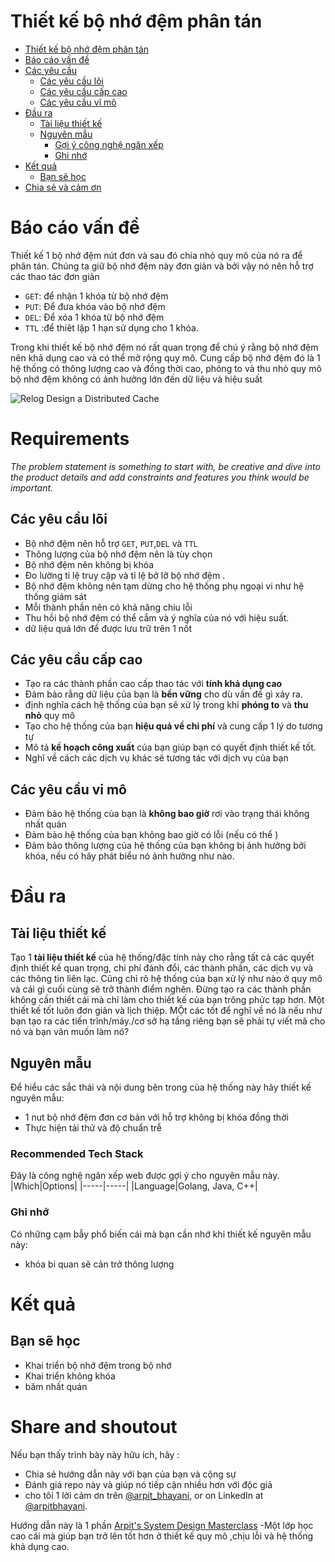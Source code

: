 Thiết kế bộ nhớ đệm phân tán 
===

<!--ts-->
* [Thiết kế bộ nhớ đệm phân tán ](#design-a-distributed-cache)
* [Báo cáo vấn đề ](#problem-statement)
* [Các yêu cầu ](#requirements)
   * [Các yêu cầu lõi ](#core-requirements)
   * [Các yêu cầu cấp cao](#high-level-requirements)
   * [Các yêu cầu vĩ mô](#micro-requirements)
* [Đầu ra ](#output)
   * [Tài liệu thiết kế ](#design-document)
   * [Nguyên mẫu ](#prototype)
      * [Gợi ý công nghệ ngăn xếp ](#recommended-tech-stack)
      * [Ghi nhớ ](#keep-in-mind)
* [Kết quả ](#outcome)
   * [Bạn sẽ học ](#youll-learn)
* [Chia sẻ và cảm ơn ](#share-and-shoutout)
<!--te-->

# Báo cáo vấn đề 

Thiết kế 1 bộ nhớ đệm nút đơn và sau đó chia nhỏ quy mô của nó ra để phân tán. Chúng ta giữ bộ nhớ đệm này đơn giản và bởi vậy nó nên hỗ trợ các thao tác đơn giản 

 - `GET`: để nhận 1 khóa từ bộ nhớ đệm 
 - `PUT`: Để đưa khóa vào bộ nhớ đệm 
 - `DEL`: Để xóa 1 khóa từ bộ nhớ đệm
 - `TTL` :để thiêt lập 1 hạn sử dụng cho 1 khóa.

Trong khi thiết kế  bộ nhớ đệm nó rất quan trọng để chú ý rằng bộ nhớ đệm nên khả dụng cao và có thể mở rộng quy mô. Cung cấp bộ nhớ đệm đó là 1 hệ thống có thông lượng cao và đồng thời cao, phóng to  và thu nhỏ quy mô bộ nhớ đệm không có ảnh hưởng lớn đến dữ liệu và hiệu suất 


![Relog Design a Distributed Cache](https://user-images.githubusercontent.com/4745789/141650924-943da5ba-c3a0-4d86-b3f2-a300be7bea9d.png)

# Requirements

<!--rs-->
*The problem statement is something to start with, be creative and dive into the product details and add constraints and features you think would be important.*
<!--re-->

## Các yêu cầu lõi 

- Bộ nhớ đệm nên hỗ trợ `GET`, `PUT`,`DEL` và `TTL`
- Thông lượng của bộ nhớ đệm nên là tùy chọn 
- Bộ nhớ đệm nên  không bị khóa 
- Đo lường tỉ lệ truy cập và tỉ lệ bở lỡ bộ nhớ đệm .
- Bộ nhớ đệm không nên tạm dừng cho hệ thống phụ ngoại vi như hệ thống giám sát 
- Mỗi thành phần nên có khả năng chiu lỗi 
- Thu hồi bộ nhớ đệm có thể cắm và ý nghĩa của nó với hiệu suất. 
- dữ liệu quá lớn để được lưu trữ trên 1 nốt


##  Các yêu cầu cấp cao 
<!--hs-->
- Tạo ra các thành phần cao cấp thao tác với **tính khả dụng cao** 
- Đảm bảo rằng dữ liệu của bạn là **bền vững** cho dù vấn đề gì xảy ra. 
- định nghĩa cách hệ thống của bạn sẽ xử lý trong khi **phóng to** và **thu nhỏ** quy mô 
- Tạo cho hệ thống của bạn **hiệu quả về chi phí** và cung cấp 1 lý do tương tự 
- Mô tả **kế hoạch công xuất** của bạn giúp bạn có quyết định thiết kế tốt. 
- Nghĩ về cách các dịch vụ khác sẽ tương tác với dịch vụ của bạn 

<!--he-->

##  Các yêu cầu vi mô
<!--ms-->
- Đảm bảo hệ thống của bạn là **không bao giờ** rơi vào trạng thái không nhất quán 
- Đảm bảo hệ thống của bạn không bao giờ có lỗi (nếu có thể )
- Đảm bảo thông lượng của hệ thống của bạn không bị ảnh hưởng bởi khóa, nếu có hãy phát biểu nó ảnh hưởng như nào. 
<!--me-->

# Đầu ra 

## Tài liệu thiết kế 
<!--ds-->
Tạo 1 **tài liệu thiết kế** của hệ thống/đặc tính này cho rằng tất cả các quyết định thiết kế quan trọng, chi phí đánh đổi, các thành phần, các dịch vụ và các thông tin liên lạc. Cũng chỉ rõ hệ thống của bạn xử lý như nào ở quy mô và cái gì cuối cùng sẽ trở thành điểm nghẽn. 
 Đừng tạo ra các thành phần không cần thiết cái mà chỉ làm cho thiết kế của bạn trông phức tạp hơn. Một thiết kế tốt luôn đơn giản và lịch thiệp. MỘt các tốt để nghĩ về nó là nếu như  bạn tạo ra các tiến trình/máy./cơ sở hạ tầng riêng bạn sẽ phải tự viết mã cho nó và bạn vân muốn làm nó? 

<!--de-->

## Nguyên mẫu 
Để hiểu các sắc thái và nội dung bên trong của hệ thống này hãy thiết kế nguyên mẫu: 
- 1 nut bộ nhớ đệm đơn cơ bản với hỗ trợ không bị khóa đồng thời 
- Thực hiện tải thử  và độ chuẩn trễ 

###  Recommended Tech Stack

Đây là công nghệ ngăn xếp web được gợi ý cho nguyên mẫu này. 
|Which|Options|
|-----|-----|
|Language|Golang, Java, C++|

###  Ghi nhớ 
Có những cạm bẫy phổ biến cái mà bạn cần nhớ khi thiết kế nguyên mẫu này: 



- khóa bi quan sẽ cản trở thông lượng
# Kết quả 

##  Bạn sẽ học 
- Khai triển bộ nhớ đệm trong bộ nhớ 
- Khai triển không khóa 
- băm nhất quán 


<!--fs-->
#  Share and shoutout

Nếu bạn thấy trình bày này hữu ích, hãy :
- Chia sẻ hướng dẫn này với bạn của bạn và cộng sự
- Đánh giá repo này và giúp nó tiếp cận nhiều hơn với độc giả
- cho tôi 1 lời cảm ơn trên [@arpit_bhayani](https://twitter.com/@arpit_bhayani), or on LinkedIn at [@arpitbhayani](https://www.linkedin.com/in/arpitbhayani/).

Hướng dẫn này là 1 phần  [Arpit's System Design Masterclass](https://arpitbhayani.me/masterclass) -Một lớp học cao cái mà giúp bạn trở lên tốt hơn ở thiết kế quy mô ,chịu lỗi và hệ thống khả dụng cao.
